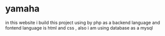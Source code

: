 # yamaha
in this website i build this project using by php as a backend language and fontend language is html and css , also i am using database as a mysql

